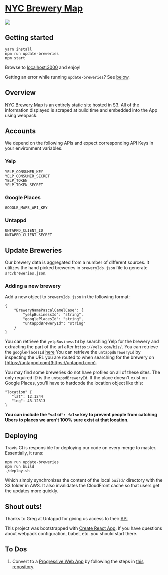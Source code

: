 # [NYC Brewery Map](nycbrewerymap.com)

[<img src="https://travis-ci.org/travis-ci/travis-web.svg?branch=master">](https://travis-ci.org/Aturberv/NYCBeerMap/)


## Getting started

```
yarn install
npm run update-breweries
npm start
```

Browse to [localhost:3000](localhost:3000) and enjoy!

Getting an error while running `update-breweries`? See [below](#update-breweries).

## Overview

[NYC Brewery Map](nycbrewerymap.com) is an entirely static site hosted in S3. All of the information displayed is scraped at build time and embedded into the App using webpack.

## Accounts

We depend on the following APIs and expect corresponding API Keys in your environment variables.

### Yelp

```
YELP_CONSUMER_KEY
YELP_CONSUMER_SECRET
YELP_TOKEN
YELP_TOKEN_SECRET
```

### Google Places

`GOOGLE_MAPS_API_KEY`

### Untappd

```
UNTAPPD_CLIENT_ID
UNTAPPD_CLIENT_SECRET
```

## Update Breweries

Our brewery data is aggregated from a number of different sources. It utilizes the hand picked breweries in `breweryIds.json` file to generate `src/breweries.json`. 

### Adding a new brewery

Add a new object to `breweryIds.json` in the following format:

```
{
    "BreweryNamePascalCamelCase": {
        "yelpBusinessId": "string",
        "googlePlacesId": "string",
        "untappdBreweryId": "string"
    }
}
```

You can retrieve the `yelpBusinessId` by searching Yelp for the brewery and extracting the part of the url after `https://yelp.com/biz/`.
You can retrieve the `googlePlacesId` [here](https://developers.google.com/places/web-service/place-id)
You can retrieve the `untappdBreweryId` by inspecting the URL you are routed to when searching for the brewery on [https://untappd.com](https://untappd.com).

You may find some breweries do not have profiles on all of these sites. The only required ID is the `untappdBreweryId`. If the place doesn't exist on Google Places, you'll have to hardcode the location object like this:
```
"location" {
   "lat": 12.1244
   "lng": 43.12313 
}
```
__You can include the `"valid": false` key to prevent people from catching Ubers to places we aren't 100% sure exist at that location.__


## Deploying

Travis CI is responsible for deploying our code on every merge to master. Essentially, it runs:

```
npm run update-breweries
npm run build
./deploy.sh
```

Which simply synchronizes the content of the local `build/` directory with the S3 folder in AWS. It also invalidates the CloudFront cache so that users get the updates more quickly.

## Shout outs!

Thanks to Greg at Untappd for giving us access to their [API](https://untappd.com/api/)

This project was bootstrapped with [Create React App](https://github.com/facebookincubator/create-react-app). If you have questions about webpack configuration, babel, etc. you should start there.


## To Dos

1. Convert to a [Progressive Web App](https://developers.google.com/web/progressive-web-apps/) by following the steps in [this repository](https://github.com/jeffposnick/create-react-pwa).

